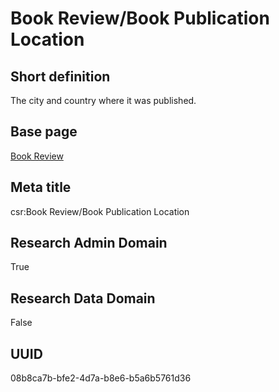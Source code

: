 # Book Review/Book Publication Location
## Short definition
The city and country where it was published.
## Base page
[Book Review](../../Objects/Book%20Review.md)
## Meta title
csr:Book Review/Book Publication Location
## Research Admin Domain
True
## Research Data Domain
False
## UUID
08b8ca7b-bfe2-4d7a-b8e6-b5a6b5761d36
